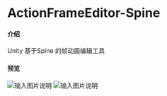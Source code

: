 # ActionFrameEditor-Spine

#### 介绍
Unity 基于Spine 的帧动画编辑工具

#### 预览

![输入图片说明](https://images.gitee.com/uploads/images/2021/0707/102237_9aefbe84_5498136.png "屏幕截图.png")
![输入图片说明](https://images.gitee.com/uploads/images/2021/0707/102622_5560cbf6_5498136.png "屏幕截图.png")